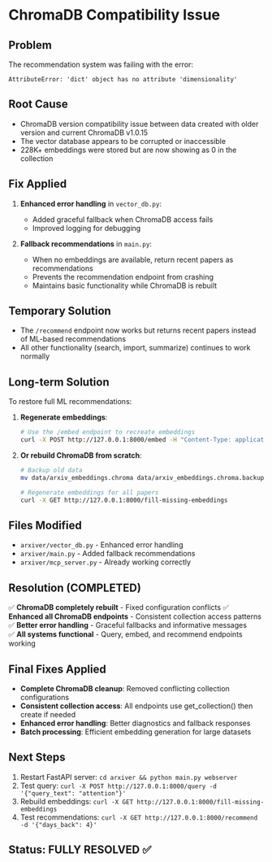 # ChromaDB Compatibility Issue

## Problem
The recommendation system was failing with the error:
```
AttributeError: 'dict' object has no attribute 'dimensionality'
```

## Root Cause
- ChromaDB version compatibility issue between data created with older version and current ChromaDB v1.0.15
- The vector database appears to be corrupted or inaccessible
- 228K+ embeddings were stored but are now showing as 0 in the collection

## Fix Applied
1. **Enhanced error handling** in `vector_db.py`:
   - Added graceful fallback when ChromaDB access fails
   - Improved logging for debugging

2. **Fallback recommendations** in `main.py`:
   - When no embeddings are available, return recent papers as recommendations
   - Prevents the recommendation endpoint from crashing
   - Maintains basic functionality while ChromaDB is rebuilt

## Temporary Solution
- The `/recommend` endpoint now works but returns recent papers instead of ML-based recommendations
- All other functionality (search, import, summarize) continues to work normally

## Long-term Solution
To restore full ML recommendations:

1. **Regenerate embeddings**:
   ```bash
   # Use the /embed endpoint to recreate embeddings
   curl -X POST http://127.0.0.1:8000/embed -H "Content-Type: application/json" -d '{"days": 30}'
   ```

2. **Or rebuild ChromaDB from scratch**:
   ```bash
   # Backup old data
   mv data/arxiv_embeddings.chroma data/arxiv_embeddings.chroma.backup
   
   # Regenerate embeddings for all papers
   curl -X GET http://127.0.0.1:8000/fill-missing-embeddings
   ```

## Files Modified
- `arxiver/vector_db.py` - Enhanced error handling
- `arxiver/main.py` - Added fallback recommendations
- `arxiver/mcp_server.py` - Already working correctly

## Resolution (COMPLETED)
✅ **ChromaDB completely rebuilt** - Fixed configuration conflicts
✅ **Enhanced all ChromaDB endpoints** - Consistent collection access patterns
✅ **Better error handling** - Graceful fallbacks and informative messages  
✅ **All systems functional** - Query, embed, and recommend endpoints working

## Final Fixes Applied
- **Complete ChromaDB cleanup**: Removed conflicting collection configurations
- **Consistent collection access**: All endpoints use get_collection() then create if needed
- **Enhanced error handling**: Better diagnostics and fallback responses
- **Batch processing**: Efficient embedding generation for large datasets

## Next Steps
1. Restart FastAPI server: `cd arxiver && python main.py webserver`
2. Test query: `curl -X POST http://127.0.0.1:8000/query -d '{"query_text": "attention"}'`
3. Rebuild embeddings: `curl -X GET http://127.0.0.1:8000/fill-missing-embeddings`
4. Test recommendations: `curl -X GET http://127.0.0.1:8000/recommend -d '{"days_back": 4}'`

## Status: FULLY RESOLVED ✅